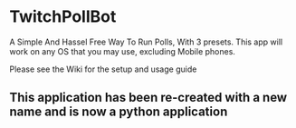 # TwitchPollBot
A Simple And Hassel Free Way To Run Polls, With 3 presets.
This app will work on any OS that you may use, excluding Mobile phones.

Please see the Wiki for the setup and usage guide

## This application has been re-created with a new name and is now a python application
